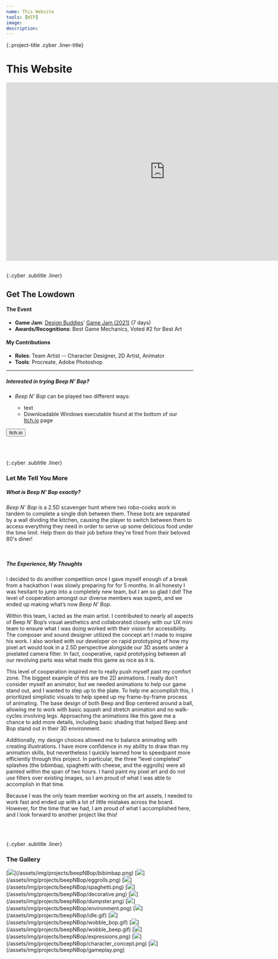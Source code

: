 ```yaml
---
name: This Website
tools: [WIP]
image: 
description: 
---
```


{:.project-title .cyber .liner-title}
# This Website

<div class="flex-container">
    <div class="flex-child vertical-center m-iframe-container">
        <iframe width="854" height="480" class="pixel-div-enclose" src="https://www.youtube.com/embed/WsmUjETZv8A" title="YouTube video player" frameborder="0" allow="accelerometer; autoplay; clipboard-write; encrypted-media; gyroscope; picture-in-picture" allowfullscreen></iframe>
    </div>
</div>

<br>

{:.cyber .subtitle .liner}
## Get The Lowdown
<div class="pixel-div">
    <h4 class="cyber info-subtitle">The Event</h4>
    <ul>
        <li><strong>Game Jam</strong>: <a href="https://www.designbuddies.community/">Design Buddies</a>' <a href="https://itch.io/jam/design-buddies-game-jam-2021">Game Jam (2021)</a> (7 days)</li>
        <li><strong>Awards/Recognitions</strong>: Best Game Mechanics, Voted #2 for Best Art</li>
    </ul>
    <h4 class="cyber info-subtitle">My Contributions</h4>
    <ul>
        <li><strong>Roles</strong>: Team Artist -- Character Designer, 2D Artist, Animator</li>
        <li><strong>Tools</strong>: Procreate, Adobe Photoshop</li>
    </ul>
    <hr class="inner-hr">
    <h5 class="cyber info-subtitle">Interested in trying Beep N' Bop?</h5>
    <ul>
        <li><em>Beep N' Bop</em> can be played two different ways:</li>
            <ul>
                <li>text</li>
                <li>Downloadable Windows executable found at the bottom of our <a href="https://dataisgone.itch.io/beep-n-bop">Itch.io</a> page</li>
            </ul>
    </ul>
</div>

<div class="flex-container">
    <div class="flex-child vertical-center">
        <a class="no-underline" href="https://twitter.com/dataisgone">
            <button class="btn m-btn">
            <span class="btn__content">Itch.io</span>
            <span class="btn__glitch"></span>
            </button>
        </a>
    </div>
</div>

<br><br>

{:.cyber .subtitle .liner}
### Let Me Tell You More
<div class="pixel-div pixel-div-exp">
    <h5 class="cyber info-subtitle">What is Beep N' Bop exactly?</h5>
    <p>
        <em>Beep N' Bop</em> is a 2.5D scavenger hunt where two robo-cooks work in tandem to complete a single dish between them. These bots are separated by a wall dividing the kitchen, causing the player to switch between them to access everything they need in order to serve up some delicious food under the time limit. Help them do their job before they're fired from their beloved 80's diner!
    </p>
    <br>
    <h5 class="cyber info-subtitle">The Experience, My Thoughts</h5>
        <p>
            I decided to do another competition once I gave myself enough of a break from a hackathon I was slowly preparing for for 5 months. In all honesty I was hesitant to jump into a completely new team, but I am so glad I did! The level of cooperation amongst our diverse members was superb, and we ended up making what’s now <em>Beep N’ Bop</em>.
        </p>
        <p>
            Within this team, I acted as the main artist. I contributed to nearly all aspects of Beep N’ Bop’s visual aesthetics and collaborated closely with our UX mini team to ensure what I was doing worked with their vision for accessibility. The composer and sound designer utilized the concept art I made to inspire his work. I also worked with our developer on rapid prototyping of how my pixel art would look in a 2.5D perspective alongside our 3D assets under a pixelated camera filter. In fact, cooperative, rapid prototyping between all our revolving parts was what made this game as nice as it is.
        </p>
        <p>
            This level of cooperation inspired me to really push myself past my comfort zone. The biggest example of this are the 2D animations. I really don’t consider myself an animator, but we needed animations to help our game stand out, and I wanted to step up to the plate. To help me accomplish this, I prioritized simplistic visuals to help speed up my frame-by-frame process of animating. The base design of both Beep and Bop centered around a ball, allowing me to work with basic squash and stretch animation and no walk-cycles involving legs. Approaching the animations like this gave me a chance to add more details, including basic shading that helped Beep and Bop stand out in their 3D environment.
        </p>
        <p>
            Additionally, my design choices allowed me to balance animating with creating illustrations. I have more confidence in my ability to draw than my animation skills, but nevertheless I quickly learned how to speedpaint more efficiently through this project. In particular, the three “level completed” splashes (the bibimbap, spaghetti with cheese, and the eggrolls) were all painted within the span of two hours. I hand paint my pixel art and do not use filters over existing images, so I am proud of what I was able to accomplish in that time.
        </p>
        <p>
            Because I was the only team member working on the art assets, I needed to work fast and ended up with a lot of little mistakes across the board. However, for the time that we had, I am proud of what I accomplished here, and I look forward to another project like this!
        </p>
    </div>

<br><br>

{:.cyber .subtitle .liner}
### The Gallery
<div class="pixel-div pixel-div-gallery" markdown="1">
[<img src="/assets/img/projects/beepNBop/crop/bibimbap_c.png">](/assets/img/projects/beepNBop/bibimbap.png)
[<img src="/assets/img/projects/beepNBop/crop/eggrolls_c.png">](/assets/img/projects/beepNBop/eggrolls.png)
[<img src="/assets/img/projects/beepNBop/crop/spaghetti_c.png">](/assets/img/projects/beepNBop/spaghetti.png)
[<img src="/assets/img/projects/beepNBop/crop/decorative_c.png">](/assets/img/projects/beepNBop/decorative.png)
[<img src="/assets/img/projects/beepNBop/crop/dumpster_c.png">](/assets/img/projects/beepNBop/dumpster.png)
[<img src="/assets/img/projects/beepNBop/crop/environment_c.png">](/assets/img/projects/beepNBop/environment.png)
[<img src="/assets/img/projects/beepNBop/crop/idle_c.gif">](/assets/img/projects/beepNBop/idle.gif)
[<img src="/assets/img/projects/beepNBop/crop/wobble_bop_c.gif">](/assets/img/projects/beepNBop/wobble_bop.gif)
[<img src="/assets/img/projects/beepNBop/crop/wobble_beep_c.gif">](/assets/img/projects/beepNBop/wobble_beep.gif)
[<img src="/assets/img/projects/beepNBop/crop/expressions_c.png">](/assets/img/projects/beepNBop/expressions.png)
[<img src="/assets/img/projects/beepNBop/crop/character_concept_c.png">](/assets/img/projects/beepNBop/character_concept.png)
[<img src="/assets/img/projects/beepNBop/crop/gameplay_c.png">](/assets/img/projects/beepNBop/gameplay.png)
</div>
<br>